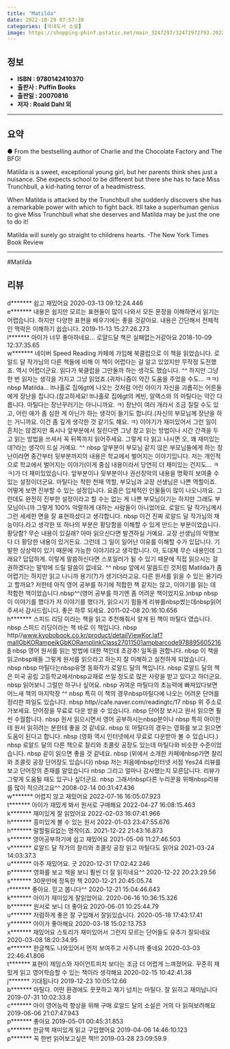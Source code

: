 ```yaml
---
title: "Matilda"
date: 2022-10-29 07:57:39
categories: [국내도서 소설]
image: https://shopping-phinf.pstatic.net/main_3247297/32472972793.20220520052546.jpg
---
```


## **정보**

- **ISBN : 9780142410370**
- **출판사 : Puffin Books**
- **출판일 : 20070816**
- **저자 : Roald Dahl 외**

------



## **요약**



● From the bestselling author of Charlie and the Chocolate Factory and The BFG!

Matilda is a sweet, exceptional young girl, but her parents think shes just a nuisance. She expects school to be different but there she has to face Miss Trunchbull, a kid-hating terror of a headmistress. 

When Matilda is attacked by the Trunchbull she suddenly discovers she has a remarkable power with which to fight back. Itll take a superhuman genius to give Miss Trunchbull what she deserves and Matilda may be just the one to do it!

Matilda will surely go straight to childrens hearts. -The New York Times Book Review



------

#Matilda


## **리뷰** 

  d******* 쉽고 재밌어요 2020-03-13 09:12:24.446 <br/>  e******* 내용은 쉽지만 모르는 표현들이 많이 나와서 모든 문장을 이해하면서 읽기는 어렵습니다. 하지만 다양한 표현을 배우기에는 좋을 것같아요. 내용은 간단해서 전체적인 맥락은 이해하기 쉽습니다. 2019-11-13 15:27:26.273 <br/>  l******* 아이가 너무 좋아하네요...
로얄드달 책은 실패없는거같아요 2018-10-09 12:37:35.65 <br/>  w******* 네이버 Speed Reading 카페에 가입해 북클럽으로 이 책을 읽었습니다.
로알드 달 작가님의 다른 책들에 비해 이 책이 어렵다는 걸 알고 있었지만 무작정 도전했죠. 역시 어렵더군요. 읽다가 북클럽을 그만둘까 하는 생각도 했습니다. ^^ 하지만 그냥 한 번 읽자는 생각을 가지고 그냥 읽었죠.(귀차니즘이 약간 도움을 주었을 수도... ㅋㅋ)
nbsp
Matilda... lt나홀로 집에gt에 나오는 것처럼 어린 아이가 자신을 괴롭히는 어른들에게 장난을 칩니다.(참고하세요! lt나홀로 집에gt의 케빈, 알렉스와 의 마틸다는 약간 다릅니다. 마틸다는 장난꾸러기는 아니니까요. ㅋ)
장난이 여러 개라서 조금 질릴 수도 있고, 어린 애가 좀 심한 게 아닌가 하는 생각이 들기도 합니다.(자신의 부모님께 장난을 하는 거니까요. 이건 좀 깊게 생각한 것 같기도 해요. ㅋ)
이야기가 재미있어서 그런 일이 흔치는 않겠지만 혹시나 앞부분에서 질린다면 그냥 참고 읽는 방법이나 시간 간격을 두고 읽는 방법을 쓰셔서 꼭 뒤쪽까지 읽어주세요. 그렇게 다 읽고 나시면 오, 꽤 재미있는데?라는 생각이 드실 거예요. ^^
nbsp
앞부분이 부모님 같지 않은 부모님들에게 하는 장난이라면 중간부터 뒷부분까지의 내용은 학교에서 벌어지는 이야기입니다. 저는 개인적으로 학교에서 벌어지는 이야기(이게 중심 내용이라서 당연히 더 재미있는 건지도... ㅋㅋ)가 더 재미있었습니다.
앞부분이나 뒷부분이나 권선징악의 내용을 명확히 보여줄 수 있는 설정이더군요. 마틸다는 착한 천재 역할, 부모님과 교장 선생님은 나쁜 역할이죠. 어떻게 보면 진부할 수 있는 설정입니다. 요즘은 입체적인 인물들이 많이 나오니까요. 그런데도 완전히 진부한 설정이라고 할 수는 없는 게 나쁜 부모님이기는 하지만 그래도 부모님이니까 그렇게 100% 악랄하게 대하는 사람들이 아니었어요. 로알드 달 작가님께서 그런 세세한 면을 잘 표현하셨다고 생각합니다.
nbsp
이건 진짜 로알드 달 작가님의 재능이다.라고 생각한 또 하나의 부분은 황당함을 이해할 수 있게 만드는 부분이었습니다.
황당함? 무슨 내용이 있길래?
아마 읽으신다면 발견하실 거예요. 교장 선생님의 악행보다 더 황당한 내용이 있거든요. 그런데 그 일이 일어난 이유를 이해할 수가 있답니다. 기발한 상상력이 있기 때문에 가능한 이야기라고 생각합니다.
아, 도대체 무슨 내용인데 그래요? 답답하게.
이렇게 말씀하신다면 스포일러가 될 수 있기 때문에 직접 읽으시는 걸 권하겠다는 말밖에 드릴 말씀이 없네요. ^^
nbsp
앞에서 말씀드린 것처럼 Matilda가 좀 어렵기는 하지만 읽고 나니까 용기(?)가 생기더라고요. 다른 원서를 읽을 수 있는 용기라고 할까요? 
저한테 아직 영어 공부를 하기에 적합한 책 같지는 않고, 이야기를 읽는 데 적합한 책이었습니다.nbsp^^(영어 공부를 하기엔 좀 어려운 책이었지요.)nbsp
nbsp
이 이야기를 했다가 저 이야기를 했다가, 읽으시기 힘들게 리뷰를nbsp썼는데nbsp읽어주셔서 감사드립니다. 좋은 하루 되세요. 2011-02-08 20:16:10.656 <br/>  h******* 스피드 리딩 이라는 책을 읽고 추천해줘서 알게 된 책이 마틸다 였습니다.
nbsp
스피드 리딩이라는 책 바로 이 책입니다. 
nbsp
http//www.kyobobook.co.kr/product/detailViewKor.laf?mallGbKORampejkGbKORamplinkClass27011501ampbarcode9788956052168
nbsp
영어 원서를 읽는 방법에 대한 책인데 초강추! 일독을 권합니다. 
nbsp
이 책을 읽고nbsp왜들 그렇게 원서를 읽으라고 하는지 잘 이해하고 실천하게 되었습니다.
nbsp
nbsp
마틸다는nbsp유명 동화작가 로알드 달의 책입니다.
nbsp
로알드 달의 첵은 미국 공립 고등학교에서nbsp교재로 쓰일 정도로 많은 사랑을 받고 있다고 하더군요.
nbsp
읽어보니 그럴만 하구나 싶어요.
nbsp
귀여운 마틸다의 초능력에 빠져있다보면 어느새 책의 마지막장 ^^
nbsp
특히 이 책의 경우nbsp마틸다에 나오는 어려운 단어를 정리한 파일도 있습니다.
nbsp
http//cafe.naver.com/readingtc/17
nbsp
위 주소로 가보세요. 단어장을 무료로 다운 받을 수 있습니다.
nbsp
단어장 보시고 원서 읽으면 훨씬 수월합니다.
nbsp
원서 읽으시면서 영어 공부하시는nbsp분이나
nbsp
특히 아이한테 원서 읽히려는 분한테 좋을 것 같네요.
nbsp
또 마틸다의 경우는 영화를 보고 읽으면 도움이 된다고 합니다.
nbsp
(영화 역시 인터넷에서 무료로 다운받아 볼 수 있습니다.)
nbsp
로알드 달의 다른 책으로 찰리와 초콜릿 공장도 있는데 마틸다와 비슷한 수준이었습니다.
nbsp
같이 읽으면 좋을 것 같네요.
nbsp
(위에서 소개한 카페에nbsp가면 찰리와 초콜릿 공장 단어장도 있습니다)
nbsp
저는 처음에nbsp인터넷 서점 Yes24 리뷰를 보고 단어장의 존재를 알았습니다 
nbsp
그리고 얼마나 감사했는지 모른답니다. 리뷰가 그렇게 도움될 때도 있구나 싶더군요.
nbsp
그래서nbsp다른 누리꾼을 위해nbsp리뷰를 많이 적으려고요^^ 2008-02-14 00:31:47.436 <br/>  w******* 어렵지 않고 재밌어요 2022-07-16 16:05:07.923 <br/>  t******* 아이가 재밌게 봐서 원서로 구매해요 2022-04-27 16:08:15.463 <br/>  k******* 재미있게 잘 읽었어요 2022-02-03 16:07:41.966 <br/>  h******* 흥미있게 볼 수 있는 원서 2022-01-03 23:47:55.676 <br/>  h******* 말할필요없는 명작이죠. 2021-12-22 21:43:16.873 <br/>  s******* 영어공부하기에 쉽고 재밌어요 2021-05-06 11:27:46.503 <br/>  v******* 로알드 달 작가의 찰리와 초콜릿 공장 읽고 마틸다도 읽어요 2021-03-24 14:03:37.3 <br/>  u******* 아주 재밌어요. 굿 2020-12-31 17:02:42.246 <br/>  p******* 영화를 보고 책을 보니 훨씬 더 잘 읽히네요^^ 2020-12-22 20:23:29.56 <br/>  s******* 30분만에 정독한 책 2020-12-21 20:45:05.74 <br/>  r******* 좋아요. 믿고 봅니다^^ 2020-12-21 15:04:46.643 <br/>  k******* 아이가 재미있게 잘읽었어요. 2020-06-16 10:36:15.326 <br/>  b******* 원서로 보니 더 좋아요 2020-06-01 10:25:44.79 <br/>  u******* 저렴하게 좋은 잘 구입해서 잘읽있습니다. 2020-05-18 17:43:17.41 <br/>  y******* 아이가 좋아해요 2020-03-18 15:02:13.753 <br/>  x******* 재밌어요 스토리가 재미있어서 그런지 모르는 단어들도 유추가 잘되네요 2020-03-08 18:20:34.95 <br/>  e******* 한글책도 나와있어서 먼저 보여주고 사주니까 좋네요 2020-03-03 22:46:41.806 <br/>  t******* 표현이 제임스와 자이언트피치 보다는 조금 더 어렵게 느껴졌어요. 꾸준히 재밌게 읽고 영어학습할 수 있는 책이라 생각해요 2020-02-15 10:42:41.38 <br/>  j******* 기대됩니다 2019-12-23 10:05:12.66 <br/>  b******* 마틸다.  어떤 환경에도 꿋꿋하고 재기 넘치는 마틸다.
잘 읽히고 재미납니다 2019-07-31 10:02:33.8 <br/>  c******* 아이 영어능력 향상을 위해 구매
로알드 달의 소설은 거의 다 읽혀보려해요 2019-06-06 21:07:47.943 <br/>  p******* 좋아요 2019-05-01 00:45:31.853 <br/>  s******* 한글책 재미있게 읽고 구입했어요 2019-04-06 14:46:10.123 <br/>  p******* 꼭 한번 읽어보고싶은 책!!! 2019-03-28 23:09:59.9 <br/>
